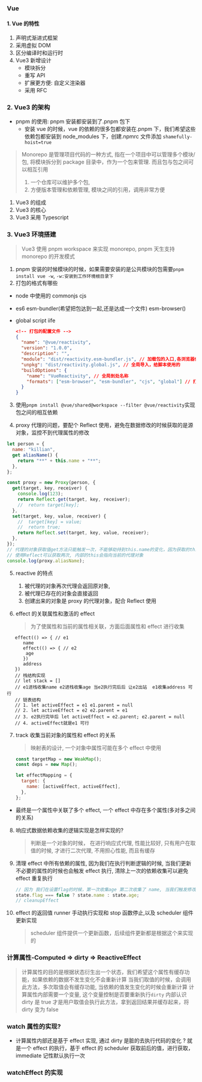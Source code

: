 ### Vue

#### 1. Vue 的特性

1. 声明式渐进式框架
2. 采用虚拟 DOM
3. 区分编译时和运行时
4. Vue3 新增设计
   - 模块拆分
   - 重写 API
   - 扩展更方便: 自定义渲染器
   - 采用 RFC

### 2. Vue3 的架构

- pnpm 的使用: pnpm 安装都安装到了.pnpm 包下
  - 安装 vue 的时候，vue 的依赖的很多包都安装在.pnpm 下，我们希望这些依赖包都安装到 node_modules 下，创建.npmrc 文件添加 `shamefully-hoist=true`

> Monorepo 是管理项目代码的一种方式, 指在一个项目中可以管理多个模块/包, 将模块拆分到 package 目录中，作为一个包来管理. 而且包与包之间可以相互引用
>
> 1. 一个仓库可以维护多个包,
> 2. 方便版本管理和依赖管理, 模块之间的引用，调用非常方便

1. Vue3 的组成
2. Vue3 的核心
3. Vue3 采用 Typescript

### 3. Vue3 环境搭建

> Vue3 使用 pnpm workspace 来实现 monorepo, pnpm 天生支持 monorepo 的开发模式

1. pnpm 安装的时候模块的时候，如果需要安装的是公共模块的包需要`pnpm install vue -w`, `-w:安装到工作环境根目录下`
2. 打包的格式有哪些

- node 中使用的 commonjs cjs
- es6 esm-bundler(希望把包达到一起,还是达成一个文件) esm-browser()
- global script iife

  ```json
  <!-- 打包的配置文件 -->
  {
    "name": "@vue/reactivity",
    "version": "1.0.0",
    "description": "",
    "module": "dist/reactivity.esm-bundler.js", // 加载包的入口,各浏览器使用的
    "unpkg": "dist/reactivity.global.js", // 全局导入，给脚本使用的
    "buildOptions": {
      "name": "VueReactivity", // 全局到处名称
      "formats": ["esm-browser", "esm-bundler", "cjs", "global"] // 打包的构建输出格式
    }
  }
  ```

3. 使用`pnpm install @vue/shared@workspace --filter @vue/reactivity`实现包之间的相互依赖

4. proxy 代理的问题，要配个 Reflect 使用，避免在数据修改的时候获取的是源对象，监控不到代理属性的修改

```js
let person = {
  name: "killian",
  get aliasName() {
    return "**" + this.name + "**";
  },
};

const proxy = new Proxy(person, {
  get(target, key, receiver) {
    console.log(123);
    return Reflect.get(target, key, receiver);
    //  return target[key];
  },
  set(target, key, value, receiver) {
    //  target[key] = value;
    //  return true;
    return Reflect.set(target, key, value, receiver);
  },
});
// 代理的对象获取值get方法只能触发一次，不能够劫持到this.name的变化，因为获取的this =>person不是代理对象
// 使用Reflect可以获取两次, 内部的this会指向当前的代理对象
console.log(proxy.aliasName);
```

5. reactive 的特点

   1. 被代理的对象再次代理会返回原对象,
   2. 被代理已存在的对象会直接返回
   3. 创建出来的对象是 proxy 的代理对象，配合 Reflect 使用

6. effect 的关联属性和激活的 effect
   > 为了使属性和当前的属性相关联，方面后面属性和 effect 进行收集

```JS
   effect(() => { // e1
      name
      effect(() => { // e2
       age
      })
      address
   })
   // 栈结构实现
   // let stack = []
   // e1进栈收集name e2进栈收集age 当e2执行完后后 让e2出站  e1收集address 可行
   // 链表结构
   // 1. let activeEffect = e1 e1.parent = null
   // 2. let activeEffect = e2 e2.parent = e1
   // 3. e2执行完毕后 let activeEffect = e2.parent; e2.parent = null
   // 4. activeEffect就是e1 可行
```

7.  track 收集当前对象的属性和 effect 的关系

    > 映射表的设计, 一个对象中属性可能在多个 effect 中使用

    ```js
    const targetMap = new WeakMap();
    const deps = new Map();

    let effectMapping = {
      target: {
        name: [activeEffect, activeEffect],
      },
    };
    ```

- 最终是一个属性中关联了多个 effect, 一个 effect 中存在多个属性(多对多之间的关系)

8.  响应式数据依赖收集的逻辑实现是怎样实现的?

    > 判断是一个对象的时候， 在进行响应式代理, 性能比较好, 只有用户在取值的时候, 才进行二次代理, 不用担心性能, 而且有缓存

9.  清理 effect 中所有依赖的属性, 因为我们在执行判断逻辑的时候, 当我们更新不必要的属性的时候也会触发 effect 执行, 清除上一次的依赖收集可以避免 effect 重复执行
    ```js
    // 因为 我们在设置flag的时候，第一次收集age 第二次收集了 name, 当我们触发修改name的时候， effect已经收集了name， 所以需要再effect执行之前,先清空effect中的deps
    state.flag === false ? state.name : state.age;
    // cleanupEffect
    ```
10. effect 的返回值 runner 手动执行实现和 stop 函数停止,以及 scheduler 组件更新实现
    > scheduler 组件提供一个更新函数，后续组件更新都是根据这个来实现的

### 计算属性-Computed => dirty => ReactiveEffect

> 计算属性的目的是根据状态衍生出一个状态，我们希望这个属性有缓存功能，如果依赖的数据不发生变化不会重新计算
> 当我们取值的时候，会调用此方法，多次取值会有缓存功能, 当依赖的值发生变化的时候会重新计算
> 计算属性内部需要一个变量, 这个变量控制是否要重新执行`dirty`
> 内部认识 dirty 是 true 才是用户取值会执行此方法，拿到返回结果并缓存起来，将 dirty 变为 false

### watch 属性的实现?

- 计算属性内部还是基于 effect 实现, 通过 dirty 是脏的去执行代码的变化 ?
  就是一个 effect 的执行，基于 effect 的 scheduler 获取前后的值，进行获取，immediate 记性默认执行一次

### watchEffect 的实现

###
